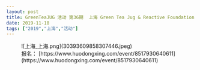 ```yaml
---
layout: post
title: GreenTeaJUG 活动 第36期  上海 Green Tea Jug & Reactive Foundation：Reactive 架构专场（上海站）
date: 2019-11-18
tags: ["2019","上海","活动"]
---
```


<!-- wp:image -->
<figure class="wp-block-image">![上海_上海.png](30393609858307446.jpeg)<figcaption>报名： [https://www.huodongxing.com/event/8517930640611](https://www.huodongxing.com/event/8517930640611) </figcaption></figure>
<!-- /wp:image -->